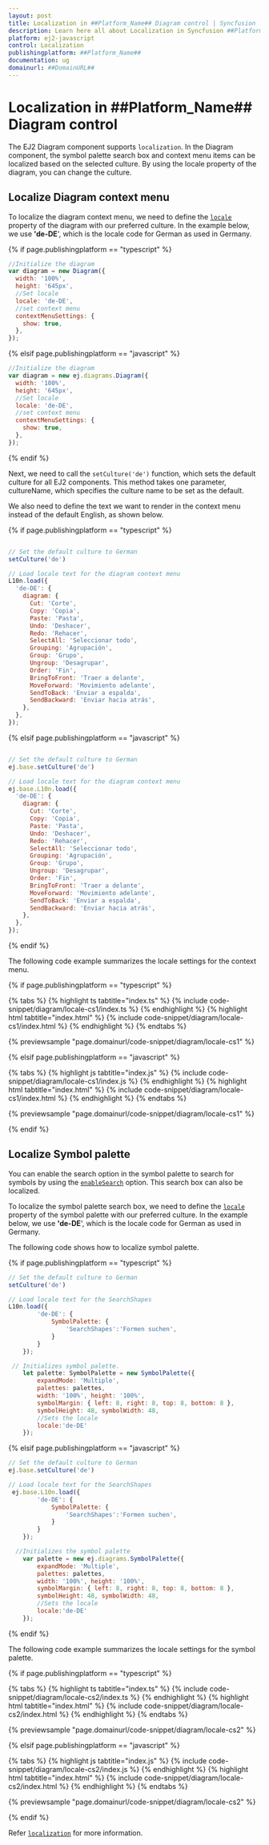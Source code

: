 ```yaml
---
layout: post
title: Localization in ##Platform_Name## Diagram control | Syncfusion
description: Learn here all about Localization in Syncfusion ##Platform_Name## Diagram control of Syncfusion Essential JS 2 and more.
platform: ej2-javascript
control: Localization 
publishingplatform: ##Platform_Name##
documentation: ug
domainurl: ##DomainURL##
---
```


# Localization in ##Platform_Name## Diagram control

The EJ2 Diagram component supports `localization`. In the Diagram component, the symbol palette search box and context menu items can be localized based on the selected culture. By using the locale property of the diagram, you can change the culture.

## Localize Diagram context menu

To localize the diagram context menu, we need to define the [`locale`](../api/diagram/#locale) property of the diagram with our preferred culture. In the example below, we use **'de-DE**', which is the locale code for German as used in Germany.

{% if page.publishingplatform == "typescript" %}

```javascript
//Initialize the diagram
var diagram = new Diagram({
  width: '100%',
  height: '645px',
  //Set locale
  locale: 'de-DE',
  //set context menu
  contextMenuSettings: {
    show: true,
  },
});

```
{% elsif page.publishingplatform == "javascript" %}

```javascript
//Initialize the diagram
var diagram = new ej.diagrams.Diagram({
  width: '100%',
  height: '645px',
  //Set locale
  locale: 'de-DE',
  //set context menu
  contextMenuSettings: {
    show: true,
  },
});

```

{% endif %}

Next, we need to call the `setCulture('de')` function, which sets the default culture for all EJ2 components. This method takes one parameter, cultureName, which specifies the culture name to be set as the default.

We also need to define the text we want to render in the context menu instead of the default English, as shown below.


{% if page.publishingplatform == "typescript" %}

```javascript

// Set the default culture to German
setCulture('de')

// Load locale text for the diagram context menu
L10n.load({
  'de-DE': {
    diagram: {
      Cut: 'Corte',
      Copy: 'Copia',
      Paste: 'Pasta',
      Undo: 'Deshacer',
      Redo: 'Rehacer',
      SelectAll: 'Seleccionar todo',
      Grouping: 'Agrupación',
      Group: 'Grupo',
      Ungroup: 'Desagrupar',
      Order: 'Fin',
      BringToFront: 'Traer a delante',
      MoveForward: 'Movimiento adelante',
      SendToBack: 'Enviar a espalda',
      SendBackward: 'Enviar hacia atrás',
    },
  },
});

```

{% elsif page.publishingplatform == "javascript" %}

```javascript

// Set the default culture to German
ej.base.setCulture('de')

// Load locale text for the diagram context menu
ej.base.L10n.load({
  'de-DE': {
    diagram: {
      Cut: 'Corte',
      Copy: 'Copia',
      Paste: 'Pasta',
      Undo: 'Deshacer',
      Redo: 'Rehacer',
      SelectAll: 'Seleccionar todo',
      Grouping: 'Agrupación',
      Group: 'Grupo',
      Ungroup: 'Desagrupar',
      Order: 'Fin',
      BringToFront: 'Traer a delante',
      MoveForward: 'Movimiento adelante',
      SendToBack: 'Enviar a espalda',
      SendBackward: 'Enviar hacia atrás',
    },
  },
});


```

{% endif %}

The following code example summarizes the locale settings for the context menu.

{% if page.publishingplatform == "typescript" %}

{% tabs %}
{% highlight ts tabtitle="index.ts" %}
{% include code-snippet/diagram/locale-cs1/index.ts %}
{% endhighlight %}
{% highlight html tabtitle="index.html" %}
{% include code-snippet/diagram/locale-cs1/index.html %}
{% endhighlight %}
{% endtabs %}
          
{% previewsample "page.domainurl/code-snippet/diagram/locale-cs1" %}

{% elsif page.publishingplatform == "javascript" %}

{% tabs %}
{% highlight js tabtitle="index.js" %}
{% include code-snippet/diagram/locale-cs1/index.js %}
{% endhighlight %}
{% highlight html tabtitle="index.html" %}
{% include code-snippet/diagram/locale-cs1/index.html %}
{% endhighlight %}
{% endtabs %}
          
{% previewsample "page.domainurl/code-snippet/diagram/locale-cs1" %}

{% endif %}

## Localize Symbol palette

You can enable the search option in the symbol palette to search for symbols by using the [`enableSearch`](../api/diagram/symbolPaletteModel/#enablesearch) option. This search box can also be localized.

To localize the symbol palette search box, we need to define the [`locale`](../api/diagram/symbolPaletteModel/#locale) property of the symbol palette with our preferred culture. In the example below, we use **'de-DE**', which is the locale code for German as used in Germany.

The following code shows how to localize symbol palette.


{% if page.publishingplatform == "typescript" %}

```javascript
// Set the default culture to German
setCulture('de')

// Load locale text for the SearchShapes
L10n.load({
        'de-DE': {
            SymbolPalette: {
                'SearchShapes':'Formen suchen',
            }
        }
    });

 // Initializes symbol palette.
    let palette: SymbolPalette = new SymbolPalette({
        expandMode: 'Multiple',
        palettes: palettes,
        width: '100%', height: '100%',
        symbolMargin: { left: 8, right: 8, top: 8, bottom: 8 },
        symbolHeight: 48, symbolWidth: 48,
        //Sets the locale
        locale:'de-DE'
    });

```

{% elsif page.publishingplatform == "javascript" %}

```javascript
// Set the default culture to German
ej.base.setCulture('de')

// Load locale text for the SearchShapes
 ej.base.L10n.load({
        'de-DE': {
            SymbolPalette: {
                'SearchShapes':'Formen suchen',
            }
        }
    });

  //Initializes the symbol palette
    var palette = new ej.diagrams.SymbolPalette({
        expandMode: 'Multiple',
        palettes: palettes,
        width: '100%', height: '100%',
        symbolMargin: { left: 8, right: 8, top: 8, bottom: 8 },
        symbolHeight: 48, symbolWidth: 48,
        //Sets the locale
        locale:'de-DE'
    });

```
{% endif %}

The following code example summarizes the locale settings for the symbol palette.

{% if page.publishingplatform == "typescript" %}

{% tabs %}
{% highlight ts tabtitle="index.ts" %}
{% include code-snippet/diagram/locale-cs2/index.ts %}
{% endhighlight %}
{% highlight html tabtitle="index.html" %}
{% include code-snippet/diagram/locale-cs2/index.html %}
{% endhighlight %}
{% endtabs %}
          
{% previewsample "page.domainurl/code-snippet/diagram/locale-cs2" %}

{% elsif page.publishingplatform == "javascript" %}

{% tabs %}
{% highlight js tabtitle="index.js" %}
{% include code-snippet/diagram/locale-cs2/index.js %}
{% endhighlight %}
{% highlight html tabtitle="index.html" %}
{% include code-snippet/diagram/locale-cs2/index.html %}
{% endhighlight %}
{% endtabs %}
          
{% previewsample "page.domainurl/code-snippet/diagram/locale-cs2" %}

{% endif %}

Refer [`localization`](https://ej2.syncfusion.com/javascript/documentation/common/localization) for more information.